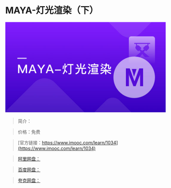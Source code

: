 # MAYA-灯光渲染（下）

![img](../../assets/5fe443060001482405400304.jpg)

> 简介：

> 价格：免费

> [官方链接：https://www.imooc.com/learn/1034](https://www.imooc.com/learn/1034)

> [阿里网盘：]()

> [百度网盘：]()

> [夸克网盘：]()
